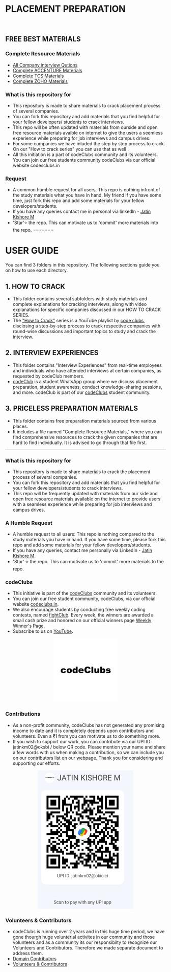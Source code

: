 # PLACEMENT PREPARATION 
<br>

## FREE BEST MATERIALS 
### Complete Resource Materials
- [All Company interview Qutions](https://drive.google.com/drive/folders/1NC5wLHUMUye5_5zHzSgTgXDUdVmh43ZU)
- [Complete ACCENTURE Materials](https://drive.google.com/drive/folders/1oMtiEzBmKhDloSHmbujvB9LV0WtJ0VQq?usp=drive_link)
- [Complete TCS Materials](https://drive.google.com/drive/folders/1I8QqnzZonRewbSnUMyfC9-tRduEJ4gyB)
- [Complete ZOHO Materials](https://drive.google.com/drive/folders/1EtXkhhxviVc_orwQk78wAwav-cut63Yr)


### What is this repository for

- This repository is made to share materials to crack placement process of several companies.
- You can fork this repository and add materials that you find helpful for your fellow developers/ students to crack interviews.
- This repo will be often updated with materials from ourside and open free resource materials avaible on internet to give the users a seemless experience while preparing for job interviews and campus drives.
- For some companies we have inluded the step by step process to crack. On our "How to crack series" you can use that as well []().
- All this initiation is a part of codeClubs community and its volunteers. You can join our free students community codeClubs via our official website codesclubs.in

### Request

- A common humble request for all users, This repo is nothing infront of the study materials what you have in hand. My friend if you have some time, just fork this repo and add some materials for your fellow developers/students.
- If you have any queries contact me in personal via linkedln - [Jatin Kishore M](www.linkedin.com/in/jatinkishore-m)
- 'Star'⭐ the repo. This can motivate us to 'commit' more materials into the repo.
=======
# USER GUIDE

You can find 3 folders in this repository. The following sections guide you on how to use each directory.

## 1. HOW TO CRACK

- This folder contains several subfolders with study materials and complete explanations for cracking interviews, along with video explanations for specific companies discussed in our HOW TO CRACK SERIES.
- The ["How to Crack"](https://youtube.com/playlist?list=PLz-zAvuE-NlSJUj-XajNoLg8Vem1NrAq2&feature=shared) series is a YouTube playlist by [code clubs](https://youtube.com/@codeclubs), disclosing a step-by-step process to crack respective companies with round-wise discussions and important topics to study and crack the interview.

## 2. INTERVIEW EXPERIENCES

- This folder contains "Interview Experiences" from real-time employees and individuals who have attended interviews at certain companies, as requested by codeClub members.
- [codeClub](https://chat.whatsapp.com/IWa8mKJ4RGE27RbqQy4XRg) is a student WhatsApp group where we discuss placement preparation, student awareness, conduct knowledge-sharing sessions, and more. codeClub is part of our [codeClubs](https://chat.whatsapp.com/JvBdfwhvguqDqIzL0KdSfZ) student community.

## 3. PRICELESS PREPARATION MATERIALS

- This folder contains free preparation materials sourced from various places.
- It includes a file named "Complete Resource Materials," where you can find comprehensive resources to crack the given companies that are hard to find individually. It is advised to go through that file first.

---

### What is this repository for

- This repository is made to share materials to crack the placement process of several companies.
- You can fork this repository and add materials that you find helpful for your fellow developers/students to crack interviews.
- This repo will be frequently updated with materials from our side and open free resource materials available on the internet to provide users with a seamless experience while preparing for job interviews and campus drives.


### A Humble Request

- A humble request to all users: This repo is nothing compared to the study materials you have in hand. If you have some time, please fork this repo and add some materials for your fellow developers/students.
- If you have any queries, contact me personally via LinkedIn - [Jatin Kishore M](https://www.linkedin.com/in/jatinkishore-m).
- 'Star' ⭐ the repo. This can motivate us to 'commit' more materials to the repo.

### codeClubs

- This initiative is part of the [codeClubs](https://chat.whatsapp.com/JvBdfwhvguqDqIzL0KdSfZ) community and its volunteers.
- You can join our free student community, codeClubs, via our official website [codeclubs.in](https://codeclubs.in).
- We also encourage students by conducting free weekly coding contests, named [fightClub](https://chat.whatsapp.com/CiFXBOUzmIy2SANVYletsQ). Every week, the winners are awarded a small cash prize and honored on our official winners page [Weekly Winner's Page](https://codeclubs.in/WeeklyWinners.html).
- Subscribe to us on [YouTube](https://youtube.com/@codeclubs).

<p style="text-align: center;">
 <a href="https://codeclubs.in/" target="_blank"><img src="codeClubs.png" alt="alt text" width="200"/></a>  
</p>


### Contributions
- As a non-profit community, codeClubs has not generated any promising income to date and it is completely depends upon contributors and volunteers. Even a ₹1 from you can motivate us to do something more.
- If you wish to support our work, you can contribute via our UPI ID: jatinkm02@oksbi / below QR code. Please mention your name and share a few words with us when making a contribution, so we can include you on our contributors list on our webpage. Thank you for considering and supporting our efforts.

<p style="text-align: center;">
  <img src="image.png" alt="alt text" width="300"/>
</p>

### Volunteers & Contributors
- codeClubs is running over 2 years and in this huge time period, we have gone thourgh huge volunterial activites in our community and those volunteers and as a community its our responsibilty to recognize our Volunteers and Contributors. Therefore we made separate document to address them.
- [Domain Contributors](https://domain-contributions.netlify.app/)
- [Volunteers & Contributors](https://docs.google.com/document/d/12Qcw9UTajmg_Xee4iKPRFegVz_kNecbcMbjhfG7LTsg/edit?usp=sharing)

